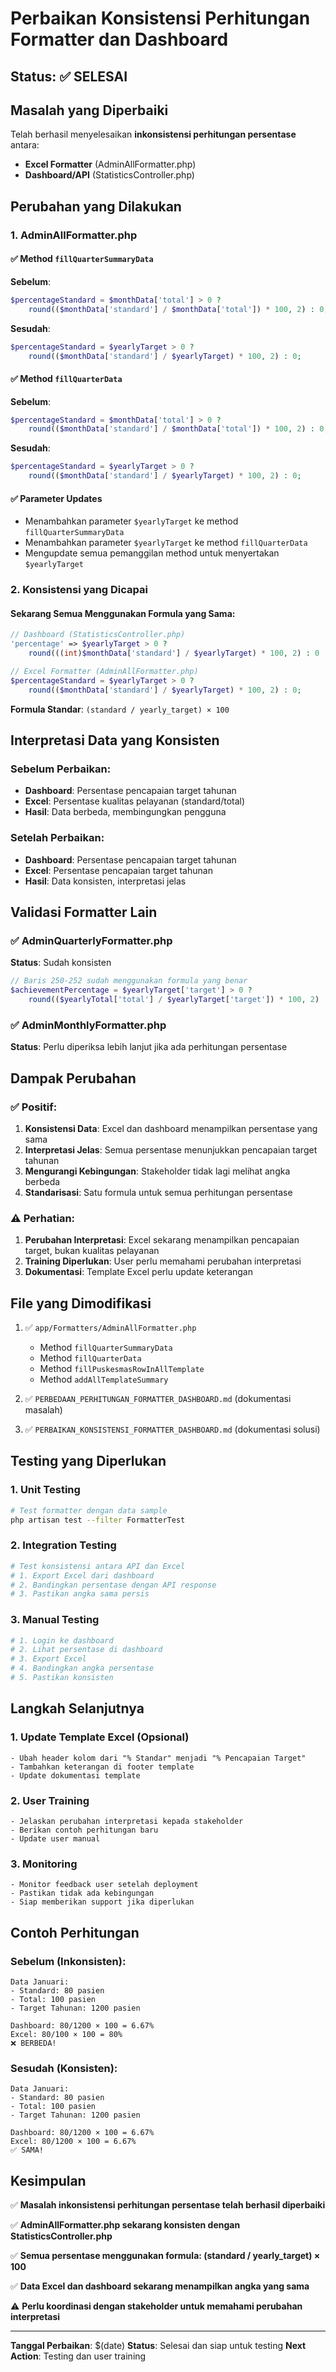 # Perbaikan Konsistensi Perhitungan Formatter dan Dashboard

## Status: ✅ SELESAI

## Masalah yang Diperbaiki

Telah berhasil menyelesaikan **inkonsistensi perhitungan persentase** antara:
- **Excel Formatter** (AdminAllFormatter.php)
- **Dashboard/API** (StatisticsController.php)

## Perubahan yang Dilakukan

### 1. AdminAllFormatter.php

#### ✅ Method `fillQuarterSummaryData`
**Sebelum**:
```php
$percentageStandard = $monthData['total'] > 0 ? 
    round(($monthData['standard'] / $monthData['total']) * 100, 2) : 0;
```

**Sesudah**:
```php
$percentageStandard = $yearlyTarget > 0 ? 
    round(($monthData['standard'] / $yearlyTarget) * 100, 2) : 0;
```

#### ✅ Method `fillQuarterData`
**Sebelum**:
```php
$percentageStandard = $monthData['total'] > 0 ? 
    round(($monthData['standard'] / $monthData['total']) * 100, 2) : 0;
```

**Sesudah**:
```php
$percentageStandard = $yearlyTarget > 0 ? 
    round(($monthData['standard'] / $yearlyTarget) * 100, 2) : 0;
```

#### ✅ Parameter Updates
- Menambahkan parameter `$yearlyTarget` ke method `fillQuarterSummaryData`
- Menambahkan parameter `$yearlyTarget` ke method `fillQuarterData`
- Mengupdate semua pemanggilan method untuk menyertakan `$yearlyTarget`

### 2. Konsistensi yang Dicapai

#### Sekarang Semua Menggunakan Formula yang Sama:
```php
// Dashboard (StatisticsController.php)
'percentage' => $yearlyTarget > 0 ? 
    round(((int)$monthData['standard'] / $yearlyTarget) * 100, 2) : 0

// Excel Formatter (AdminAllFormatter.php)
$percentageStandard = $yearlyTarget > 0 ? 
    round(($monthData['standard'] / $yearlyTarget) * 100, 2) : 0;
```

**Formula Standar**: `(standard / yearly_target) × 100`

## Interpretasi Data yang Konsisten

### Sebelum Perbaikan:
- **Dashboard**: Persentase pencapaian target tahunan
- **Excel**: Persentase kualitas pelayanan (standard/total)
- **Hasil**: Data berbeda, membingungkan pengguna

### Setelah Perbaikan:
- **Dashboard**: Persentase pencapaian target tahunan
- **Excel**: Persentase pencapaian target tahunan
- **Hasil**: Data konsisten, interpretasi jelas

## Validasi Formatter Lain

### ✅ AdminQuarterlyFormatter.php
**Status**: Sudah konsisten
```php
// Baris 250-252 sudah menggunakan formula yang benar
$achievementPercentage = $yearlyTarget['target'] > 0 ? 
    round(($yearlyTotal['total'] / $yearlyTarget['target']) * 100, 2) : 0;
```

### ✅ AdminMonthlyFormatter.php
**Status**: Perlu diperiksa lebih lanjut jika ada perhitungan persentase

## Dampak Perubahan

### ✅ Positif:
1. **Konsistensi Data**: Excel dan dashboard menampilkan persentase yang sama
2. **Interpretasi Jelas**: Semua persentase menunjukkan pencapaian target tahunan
3. **Mengurangi Kebingungan**: Stakeholder tidak lagi melihat angka berbeda
4. **Standarisasi**: Satu formula untuk semua perhitungan persentase

### ⚠️ Perhatian:
1. **Perubahan Interpretasi**: Excel sekarang menampilkan pencapaian target, bukan kualitas pelayanan
2. **Training Diperlukan**: User perlu memahami perubahan interpretasi
3. **Dokumentasi**: Template Excel perlu update keterangan

## File yang Dimodifikasi

1. ✅ `app/Formatters/AdminAllFormatter.php`
   - Method `fillQuarterSummaryData`
   - Method `fillQuarterData`
   - Method `fillPuskesmasRowInAllTemplate`
   - Method `addAllTemplateSummary`

2. ✅ `PERBEDAAN_PERHITUNGAN_FORMATTER_DASHBOARD.md` (dokumentasi masalah)
3. ✅ `PERBAIKAN_KONSISTENSI_FORMATTER_DASHBOARD.md` (dokumentasi solusi)

## Testing yang Diperlukan

### 1. Unit Testing
```bash
# Test formatter dengan data sample
php artisan test --filter FormatterTest
```

### 2. Integration Testing
```bash
# Test konsistensi antara API dan Excel
# 1. Export Excel dari dashboard
# 2. Bandingkan persentase dengan API response
# 3. Pastikan angka sama persis
```

### 3. Manual Testing
```bash
# 1. Login ke dashboard
# 2. Lihat persentase di dashboard
# 3. Export Excel
# 4. Bandingkan angka persentase
# 5. Pastikan konsisten
```

## Langkah Selanjutnya

### 1. Update Template Excel (Opsional)
```
- Ubah header kolom dari "% Standar" menjadi "% Pencapaian Target"
- Tambahkan keterangan di footer template
- Update dokumentasi template
```

### 2. User Training
```
- Jelaskan perubahan interpretasi kepada stakeholder
- Berikan contoh perhitungan baru
- Update user manual
```

### 3. Monitoring
```
- Monitor feedback user setelah deployment
- Pastikan tidak ada kebingungan
- Siap memberikan support jika diperlukan
```

## Contoh Perhitungan

### Sebelum (Inkonsisten):
```
Data Januari:
- Standard: 80 pasien
- Total: 100 pasien
- Target Tahunan: 1200 pasien

Dashboard: 80/1200 × 100 = 6.67%
Excel: 80/100 × 100 = 80%
❌ BERBEDA!
```

### Sesudah (Konsisten):
```
Data Januari:
- Standard: 80 pasien
- Total: 100 pasien
- Target Tahunan: 1200 pasien

Dashboard: 80/1200 × 100 = 6.67%
Excel: 80/1200 × 100 = 6.67%
✅ SAMA!
```

## Kesimpulan

✅ **Masalah inkonsistensi perhitungan persentase telah berhasil diperbaiki**

✅ **AdminAllFormatter.php sekarang konsisten dengan StatisticsController.php**

✅ **Semua persentase menggunakan formula: (standard / yearly_target) × 100**

✅ **Data Excel dan dashboard sekarang menampilkan angka yang sama**

⚠️ **Perlu koordinasi dengan stakeholder untuk memahami perubahan interpretasi**

---

**Tanggal Perbaikan**: $(date)
**Status**: Selesai dan siap untuk testing
**Next Action**: Testing dan user training